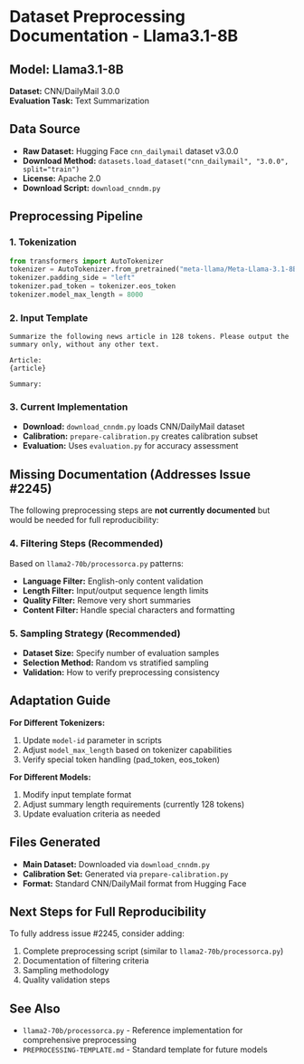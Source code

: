 # Dataset Preprocessing Documentation - Llama3.1-8B

## Model: Llama3.1-8B
**Dataset:** CNN/DailyMail 3.0.0  
**Evaluation Task:** Text Summarization

## Data Source
- **Raw Dataset:** Hugging Face `cnn_dailymail` dataset v3.0.0
- **Download Method:** `datasets.load_dataset("cnn_dailymail", "3.0.0", split="train")`
- **License:** Apache 2.0
- **Download Script:** `download_cnndm.py`

## Preprocessing Pipeline

### 1. Tokenization
```python
from transformers import AutoTokenizer
tokenizer = AutoTokenizer.from_pretrained("meta-llama/Meta-Llama-3.1-8B-Instruct")
tokenizer.padding_side = "left"
tokenizer.pad_token = tokenizer.eos_token
tokenizer.model_max_length = 8000
```

### 2. Input Template
```
Summarize the following news article in 128 tokens. Please output the summary only, without any other text.

Article:
{article}

Summary:
```

### 3. Current Implementation
- **Download:** `download_cnndm.py` loads CNN/DailyMail dataset
- **Calibration:** `prepare-calibration.py` creates calibration subset
- **Evaluation:** Uses `evaluation.py` for accuracy assessment

## Missing Documentation (Addresses Issue #2245)

The following preprocessing steps are **not currently documented** but would be needed for full reproducibility:

### 4. Filtering Steps (Recommended)
Based on `llama2-70b/processorca.py` patterns:
- **Language Filter:** English-only content validation
- **Length Filter:** Input/output sequence length limits
- **Quality Filter:** Remove very short summaries
- **Content Filter:** Handle special characters and formatting

### 5. Sampling Strategy (Recommended)
- **Dataset Size:** Specify number of evaluation samples
- **Selection Method:** Random vs stratified sampling
- **Validation:** How to verify preprocessing consistency

## Adaptation Guide

**For Different Tokenizers:**
1. Update `model-id` parameter in scripts
2. Adjust `model_max_length` based on tokenizer capabilities
3. Verify special token handling (pad_token, eos_token)

**For Different Models:**
1. Modify input template format
2. Adjust summary length requirements (currently 128 tokens)
3. Update evaluation criteria as needed

## Files Generated
- **Main Dataset:** Downloaded via `download_cnndm.py`
- **Calibration Set:** Generated via `prepare-calibration.py`
- **Format:** Standard CNN/DailyMail format from Hugging Face

## Next Steps for Full Reproducibility

To fully address issue #2245, consider adding:
1. Complete preprocessing script (similar to `llama2-70b/processorca.py`)
2. Documentation of filtering criteria
3. Sampling methodology
4. Quality validation steps

## See Also
- `llama2-70b/processorca.py` - Reference implementation for comprehensive preprocessing
- `PREPROCESSING-TEMPLATE.md` - Standard template for future models